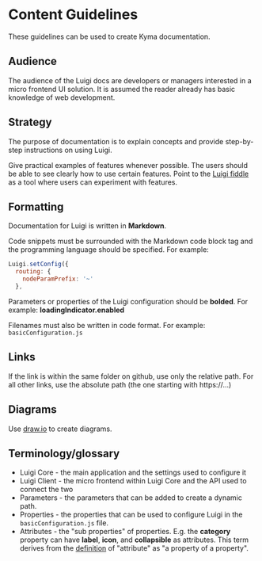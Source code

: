 # Content Guidelines

These guidelines can be used to create Kyma documentation. 

## Audience

The audience of the Luigi docs are developers or managers interested in a micro frontend UI solution. It is assumed the reader already has basic knowledge of web development.  

## Strategy

The purpose of documentation is to explain concepts and provide step-by-step instructions on using Luigi. 

Give practical examples of features whenever possible. The users should be able to see clearly how to use certain features. Point to the [Luigi fiddle](https://fiddle.luigi-project.io/) as a tool where users can experiment with features. 

## Formatting

Documentation for Luigi is written in **Markdown**. 

Code snippets must be surrounded with the Markdown code block tag and the programming language should be specified. For example: 
```javascript
Luigi.setConfig({
  routing: {
    nodeParamPrefix: '~'
  },
```

Parameters or properties of the Luigi configuration should be **bolded**. For example:
**loadingIndicator.enabled** 

Filenames must also be written in code format. For example: `basicConfiguration.js`

## Links

If the link is within the same folder on github, use only the relative path. For all other links, use the absolute path (the one starting with https://...)

## Diagrams 

Use [draw.io](https://draw.io) to create diagrams. 

## Terminology/glossary 

* Luigi Core - the main application and the settings used to configure it 
* Luigi Client - the micro frontend within Luigi Core and the API used to connect the two 
* Parameters - the parameters that can be added to create a dynamic path.
* Properties - the properties that can be used to configure Luigi in the `basicConfiguration.js` file. 
* Attributes - the "sub properties" of properties. E.g. the **category** property can have **label**, **icon**, and **collapsible** as attributes. This term derives from the [definition](https://en.wikipedia.org/wiki/Attribute_%28computing%29) of "attribute" as "a property of a property". 
